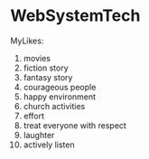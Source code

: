 # WebSystemTech

MyLikes:

1. movies
2. fiction story
3. fantasy story
4. courageous people
5. happy environment
6. church activities 
7. effort
8. treat everyone with respect
9. laughter
10. actively listen